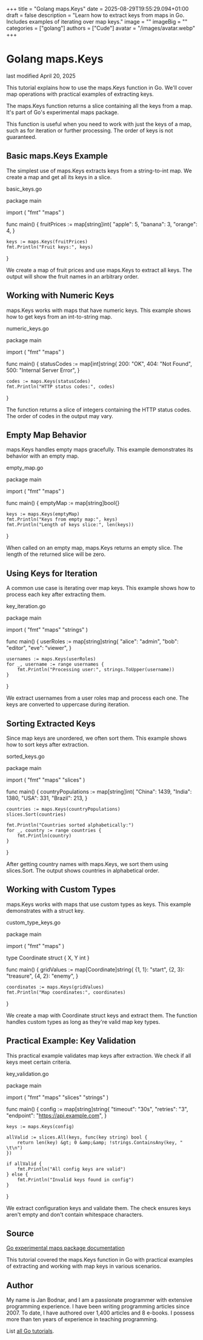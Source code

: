 +++
title = "Golang maps.Keys"
date = 2025-08-29T19:55:29.094+01:00
draft = false
description = "Learn how to extract keys from maps in Go. Includes examples of iterating over map keys."
image = ""
imageBig = ""
categories = ["golang"]
authors = ["Cude"]
avatar = "/images/avatar.webp"
+++

# Golang maps.Keys

last modified April 20, 2025

This tutorial explains how to use the maps.Keys function in Go.
We'll cover map operations with practical examples of extracting keys.

The maps.Keys function returns a slice containing all the keys from
a map. It's part of Go's experimental maps package.

This function is useful when you need to work with just the keys of a map,
such as for iteration or further processing. The order of keys is not guaranteed.

## Basic maps.Keys Example

The simplest use of maps.Keys extracts keys from a string-to-int
map. We create a map and get all its keys in a slice.

basic_keys.go
  

package main

import (
    "fmt"
    "maps"
)

func main() {
    fruitPrices := map[string]int{
        "apple":  5,
        "banana": 3,
        "orange": 4,
    }
    
    keys := maps.Keys(fruitPrices)
    fmt.Println("Fruit keys:", keys)
}

We create a map of fruit prices and use maps.Keys to extract all
keys. The output will show the fruit names in an arbitrary order.

## Working with Numeric Keys

maps.Keys works with maps that have numeric keys. This example
shows how to get keys from an int-to-string map.

numeric_keys.go
  

package main

import (
    "fmt"
    "maps"
)

func main() {
    statusCodes := map[int]string{
        200: "OK",
        404: "Not Found",
        500: "Internal Server Error",
    }
    
    codes := maps.Keys(statusCodes)
    fmt.Println("HTTP status codes:", codes)
}

The function returns a slice of integers containing the HTTP status codes.
The order of codes in the output may vary.

## Empty Map Behavior

maps.Keys handles empty maps gracefully. This example demonstrates
its behavior with an empty map.

empty_map.go
  

package main

import (
    "fmt"
    "maps"
)

func main() {
    emptyMap := map[string]bool{}
    
    keys := maps.Keys(emptyMap)
    fmt.Println("Keys from empty map:", keys)
    fmt.Println("Length of keys slice:", len(keys))
}

When called on an empty map, maps.Keys returns an empty slice.
The length of the returned slice will be zero.

## Using Keys for Iteration

A common use case is iterating over map keys. This example shows how to process
each key after extracting them.

key_iteration.go
  

package main

import (
    "fmt"
    "maps"
    "strings"
)

func main() {
    userRoles := map[string]string{
        "alice": "admin",
        "bob":   "editor",
        "eve":   "viewer",
    }
    
    usernames := maps.Keys(userRoles)
    for _, username := range usernames {
        fmt.Println("Processing user:", strings.ToUpper(username))
    }
}

We extract usernames from a user roles map and process each one. The keys are
converted to uppercase during iteration.

## Sorting Extracted Keys

Since map keys are unordered, we often sort them. This example shows how to
sort keys after extraction.

sorted_keys.go
  

package main

import (
    "fmt"
    "maps"
    "slices"
)

func main() {
    countryPopulations := map[string]int{
        "China":  1439,
        "India":  1380,
        "USA":    331,
        "Brazil": 213,
    }
    
    countries := maps.Keys(countryPopulations)
    slices.Sort(countries)
    
    fmt.Println("Countries sorted alphabetically:")
    for _, country := range countries {
        fmt.Println(country)
    }
}

After getting country names with maps.Keys, we sort them using
slices.Sort. The output shows countries in alphabetical order.

## Working with Custom Types

maps.Keys works with maps that use custom types as keys. This
example demonstrates with a struct key.

custom_type_keys.go
  

package main

import (
    "fmt"
    "maps"
)

type Coordinate struct {
    X, Y int
}

func main() {
    gridValues := map[Coordinate]string{
        {1, 1}: "start",
        {2, 3}: "treasure",
        {4, 2}: "enemy",
    }
    
    coordinates := maps.Keys(gridValues)
    fmt.Println("Map coordinates:", coordinates)
}

We create a map with Coordinate struct keys and extract them. The function
handles custom types as long as they're valid map key types.

## Practical Example: Key Validation

This practical example validates map keys after extraction. We check if all
keys meet certain criteria.

key_validation.go
  

package main

import (
    "fmt"
    "maps"
    "slices"
    "strings"
)

func main() {
    config := map[string]string{
        "timeout":  "30s",
        "retries":  "3",
        "endpoint": "https://api.example.com",
    }
    
    keys := maps.Keys(config)
    
    allValid := slices.All(keys, func(key string) bool {
        return len(key) &gt; 0 &amp;&amp; !strings.ContainsAny(key, " \t\n")
    })
    
    if allValid {
        fmt.Println("All config keys are valid")
    } else {
        fmt.Println("Invalid keys found in config")
    }
}

We extract configuration keys and validate them. The check ensures keys aren't
empty and don't contain whitespace characters.

## Source

[Go experimental maps package documentation](https://pkg.go.dev/golang.org/x/exp/maps)

This tutorial covered the maps.Keys function in Go with practical
examples of extracting and working with map keys in various scenarios.

## Author

My name is Jan Bodnar, and I am a passionate programmer with extensive
programming experience. I have been writing programming articles since 2007.
To date, I have authored over 1,400 articles and 8 e-books. I possess more
than ten years of experience in teaching programming.

List [all Go tutorials](/golang/).
